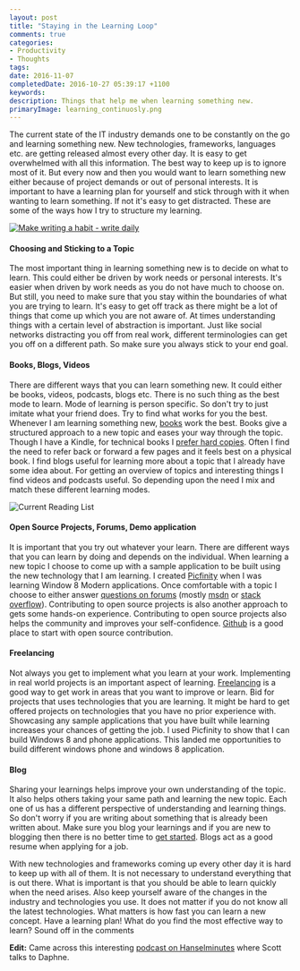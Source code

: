 ```yaml
---
layout: post
title: "Staying in the Learning Loop"
comments: true
categories: 
- Productivity
- Thoughts
tags: 
date: 2016-11-07
completedDate: 2016-10-27 05:39:17 +1100
keywords: 
description: Things that help me when learning something new.
primaryImage: learning_continuosly.png
---
```


The current state of the IT industry demands one to be constantly on the go and learning something new. New technologies, frameworks, languages etc. are getting released almost every other day. It is easy to get overwhelmed with all this information. The best way to keep up is to ignore most of it. But every now and then you would want to learn something new either because of project demands or out of personal interests. It is important to have a learning plan for yourself and stick through with it when wanting to learn something. If not it's easy to get distracted. These are some of the ways how I try to structure my learning.

<a href="https://www.keele.ac.uk/media/keeleuniversity/lpdc/images/LPDC-Banner-Blue.jpg">
<img  alt="Make writing a habit - write daily" src="/images/learning_continuosly.png"/>
</a>

#### **Choosing and Sticking to a Topic**

The most important thing in learning something new is to decide on what to learn. This could either be driven by work needs or personal interests. It's easier when driven by work needs as you do not have much to choose on. But still, you need to make sure that you stay within the boundaries of what you are trying to learn. It's easy to get off track as there might be a lot of things that come up which you are not aware of. At times understanding things with a certain level of abstraction is important. Just like social networks distracting you off from real work, different terminologies can get you off on a different path. So make sure you always stick to your end goal.

#### **Books, Blogs, Videos**

There are different ways that you can learn something new. It could either be books, videos, podcasts, blogs etc. There is no such thing as the best mode to learn. Mode of learning is person specific. So don't try to just imitate what your friend does. Try to find what works for you the best. Whenever I am learning something new, [books](http://www.rahulpnath.com/blog/language-agnostic-books-for-every-developer-2/) work the best. Books give a structured approach to a new topic and eases your way through the topic. Though I have a Kindle, for technical books I [prefer hard copies](http://www.rahulpnath.com/blog/ebook-or-hard-copy/). Often I find the need to refer back or forward a few pages and it feels best on a physical book.  I find blogs useful for learning more about a topic that I already have some idea about. For getting an overview of topics and interesting things I find videos and podcasts useful. So depending upon the need I mix and match these different learning modes. 

<img alt="Current Reading List" src="/images/learning_books.jpg"/>


#### **Open Source Projects, Forums, Demo application**

It is important that you try out whatever your learn. There are different ways that you can learn by doing and depends on the individual. When learning a new topic I choose to come up with a sample application to be built using the new technology that I am learning. I created [Picfinity](https://www.microsoft.com/en-us/store/p/picfinity/9wzdncrdwxx8) when I was learning Window 8 Modern applications. Once comfortable with a topic I choose to either answer [questions on forums](http://www.rahulpnath.com/blog/stars-do-count/) (mostly [msdn](https://social.msdn.microsoft.com/profile/rahul%20p%20nath?type=forum&referrer=http://social.msdn.microsoft.com/Forums/azure/en-US/home?forum=AzureKeyVault) or [stack overflow](http://stackexchange.com/users/2205373/rahul-p-nath)). Contributing to open source projects is also another approach to gets some hands-on experience. Contributing to open source projects also helps the community and improves your self-confidence. [Github](https://github.com/) is a good place to start with open source contribution. 

#### **Freelancing**

Not always you get to implement what you learn at your work. Implementing in real world projects is an important aspect of learning. [Freelancing](http://www.rahulpnath.com/blog/getting-started-with-freelancing-jobs-online/) is a good way to get work in areas that you want to improve or learn. Bid for projects that uses technologies that you are learning. It might be hard to get offered projects on technologies that you have no prior experience with. Showcasing any sample applications that you have built while learning increases your chances of getting the job. I used Picfinity to show that I can build Windows 8 and phone applications. This landed me opportunities to build different windows phone and windows 8 application.

#### **Blog**

Sharing your learnings helps improve your own understanding of the topic. It also helps others taking your same path and learning the new topic. Each one of us has a different perspective of understanding and learning things. So don't worry if you are writing about something that is already been written about. Make sure you blog your learnings and if you are new to blogging then there is no better time to [get started](http://www.rahulpnath.com/blog/category/blogging/). Blogs act as a good resume when applying for a job.

With new technologies and frameworks coming up every other day it is hard to keep up with all of them. It is not necessary to understand everything that is out there. What is important is that you should be able to learn quickly when the need arises. Also keep yourself aware of the changes in the industry and technologies you use. It does not matter if you do not know all the latest technologies. What matters is how fast you can learn a new concept. Have a learning plan! What do you find the most effective way to learn? Sound off in the comments

**Edit:** Came across this interesting [podcast on Hanselminutes](http://hanselminutes.com/543/becoming-a-more-social-developer-with-daphne-chong) where Scott talks to Daphne.